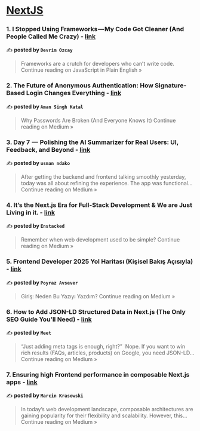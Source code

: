 
<h1><a href=https://medium.com/tag/nextjs/recommended target="_blank" rel="noopener noreferrer">NextJS</a></h1>
<h3>1. I Stopped Using Frameworks — My Code Got Cleaner (And People Called Me Crazy) - <a href="https://javascript.plainenglish.io/i-stopped-using-frameworks-my-code-got-cleaner-and-people-called-me-crazy-4b45d8cc0e86?source=rss------nextjs-5" target="_blank" rel="noopener noreferrer">link</a></h3>

✍️ **posted by `Devrim Ozcay`**

<blockquote>Frameworks are a crutch for developers who can’t write code.
Continue reading on JavaScript in Plain English »</blockquote>

<h3>2. The Future of Anonymous Authentication: How Signature-Based Login Changes Everything - <a href="https://besoeasy.medium.com/the-future-of-anonymous-authentication-how-signature-based-login-changes-everything-82291cdb1a62?source=rss------nextjs-5" target="_blank" rel="noopener noreferrer">link</a></h3>

✍️ **posted by `Aman Singh Katal`**

<blockquote>Why Passwords Are Broken (And Everyone Knows It)
Continue reading on Medium »</blockquote>

<h3>3. Day 7  —  Polishing the AI Summarizer for Real Users: UI, Feedback, and Beyond - <a href="https://medium.com/@ndakousman/day-7-polishing-the-ai-summarizer-for-real-users-ui-feedback-and-beyond-3b79e2b2ac60?source=rss------nextjs-5" target="_blank" rel="noopener noreferrer">link</a></h3>

✍️ **posted by `usman ndako`**

<blockquote>After getting the backend and frontend talking smoothly yesterday, today was all about refining the experience. The app was functional…
Continue reading on Medium »</blockquote>

<h3>4. It’s the Next.js Era for Full-Stack Development & We are Just Living in it. - <a href="https://enstacked.medium.com/its-the-next-js-era-for-full-stack-development-we-are-just-living-in-it-82973fd786be?source=rss------nextjs-5" target="_blank" rel="noopener noreferrer">link</a></h3>

✍️ **posted by `Enstacked`**

<blockquote>Remember when web development used to be simple?
Continue reading on Medium »</blockquote>

<h3>5. Frontend Developer 2025 Yol Haritası (Kişisel Bakış Açısıyla) - <a href="https://medium.com/@poyrazavsever/frontend-developer-2025-yol-haritas%C4%B1-ki%C5%9Fisel-bak%C4%B1%C5%9F-a%C3%A7%C4%B1s%C4%B1yla-dda276fedfb7?source=rss------nextjs-5" target="_blank" rel="noopener noreferrer">link</a></h3>

✍️ **posted by `Poyraz Avsever`**

<blockquote>Giriş: Neden Bu Yazıyı Yazdım?
Continue reading on Medium »</blockquote>

<h3>6. How to Add JSON-LD Structured Data in Next.js (The Only SEO Guide You’ll Need) - <a href="https://meetpan1048.medium.com/how-to-add-json-ld-structured-data-in-next-js-the-only-seo-guide-youll-need-6feb6c4d0d85?source=rss------nextjs-5" target="_blank" rel="noopener noreferrer">link</a></h3>

✍️ **posted by `Meet`**

<blockquote>“Just adding meta tags is enough, right?”
 Nope. If you want to win rich results (FAQs, articles, products) on Google, you need JSON-LD…
Continue reading on Medium »</blockquote>

<h3>7. Ensuring high Frontend performance in composable Next.js apps - <a href="https://medium.com/@marcin_krasowski/ensuring-high-frontend-performance-in-composable-next-js-apps-5ec74b910665?source=rss------nextjs-5" target="_blank" rel="noopener noreferrer">link</a></h3>

✍️ **posted by `Marcin Krasowski`**

<blockquote>In today’s web development landscape, composable architectures are gaining popularity for their flexibility and scalability. However, this…
Continue reading on Medium »</blockquote>

